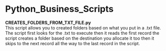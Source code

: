 # Python_Business_Scripts


<b>CREATES_FOLDERS_FROM_TXT_FILE.py</b><br>
This script allows you to created folders based on what you put in a .txt file. The script first looks for the .txt to execute then it reads the first record the script creates a folder based on the destination you allocate it too then it skips to the next record all the way to the last record in the script.
